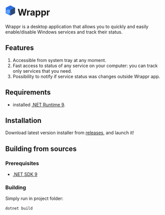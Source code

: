 ﻿# <img src="src/Wrappr/Assets/Images/logo64.png" style="width: 32px; height: 32px" alt="Wrappr logo"> Wrappr

Wrappr is a desktop application that allows you to quickly and easily enable/disable Windows services and track their status.

## Features

1. Accessible from system tray at any moment.
2. Fast access to status of any service on your computer: you can track only services that you need.
3. Possibility to notify if service status was changes outside Wrappr app.

## Requirements

- installed [.NET Runtime 9](https://dotnet.microsoft.com/en-us/download/dotnet/9.0).

## Installation

Download latest version installer from [releases](https://github.com/prmncr/Wrappr/releases), and launch it!

## Building from sources

### Prerequisites

- [.NET SDK 9](https://dotnet.microsoft.com/en-us/download/dotnet/9.0)

### Building

Simply run in project folder:

```shell
dotnet build
```